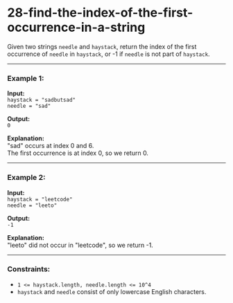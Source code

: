 # 28-find-the-index-of-the-first-occurrence-in-a-string

Given two strings `needle` and `haystack`, return the index of the first occurrence of `needle` in `haystack`, or -1 if `needle` is not part of `haystack`.

---

### Example 1:

**Input:**  
`haystack = "sadbutsad"`  
`needle = "sad"`

**Output:**  
`0`

**Explanation:**  
"sad" occurs at index 0 and 6.  
The first occurrence is at index 0, so we return 0.

---

### Example 2:

**Input:**  
`haystack = "leetcode"`  
`needle = "leeto"`

**Output:**  
`-1`

**Explanation:**  
"leeto" did not occur in "leetcode", so we return -1.

---

### Constraints:

- `1 <= haystack.length, needle.length <= 10^4`
- `haystack` and `needle` consist of only lowercase English characters.
